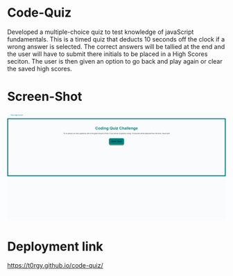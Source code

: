 # Code-Quiz
Developed a multiple-choice quiz to test knowledge of javaScript fundamentals. This is a timed quiz that deducts 10 seconds off the clock if a wrong answer is selected. The correct answers will be tallied at the end and the user will have to submit there initials to be placed in a High Scores seciton. The user is then given an option to go back and play again or clear the saved high scores.

# Screen-Shot
![image](./assets/images/screencapture-t0rgy-github-io-code-quiz-2022-03-27-17_46_34.png)

# Deployment link
https://t0rgy.github.io/code-quiz/